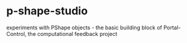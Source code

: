 # p-shape-studio
experiments with PShape objects - the basic building block of Portal-Control, the computational feedback project 

